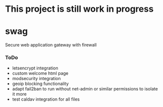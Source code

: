 # This project is still work in progress

# swag
Secure web application gateway with firewall

### ToDo

- letsencrypt integration
- custom welcome html page
- modsecurity integration
- geoip blocking functionality
- adapt fail2ban to run without net-admin or similar permissions to isolate it more
- test caldav integration for all files